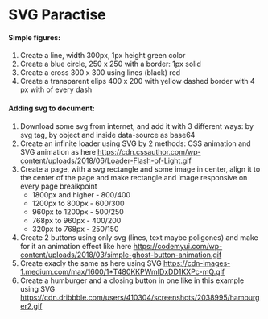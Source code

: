 # SVG Paractise

#### Simple figures:

1. Create a line, width 300px, 1px height green color
1. Create a blue circle, 250 х 250 with a border: 1px solid
1. Create a cross 300 х 300 using lines (black) red
1. Create a transparent elips 400 х 200 with yellow dashed border with 4 px with of every dash

#### Adding svg to document:

1. Download some svg from internet, and add it with 3 different ways: by svg tag, by object and inside data-source as base64
1. Create an infinite loader using SVG by 2 methods: CSS animation and SVG animation as here https://cdn.cssauthor.com/wp-content/uploads/2018/06/Loader-Flash-of-Light.gif
1. Create a page, with a svg rectangle and some image in center, align it to the center of the page and make rectangle and image responsive on every page breaikpoint
    - 1800px and higher - 800/400
    - 1200px to 800px - 600/300
    - 960px to 1200px - 500/250
    - 768px to 960px - 400/200
    - 320px to 768px - 250/150
 1. Create 2 buttons using only svg (lines, text maybe poligones) and make for it an animation effect like here https://codemyui.com/wp-content/uploads/2018/03/simple-ghost-button-animation.gif
 1. Create exacly the same as here using SVG https://cdn-images-1.medium.com/max/1600/1*T480KKPWmIDxDD1KXPc-mQ.gif
 1. Create a humburger and a closing button in one like in this example using SVG https://cdn.dribbble.com/users/410304/screenshots/2038995/hamburger2.gif
